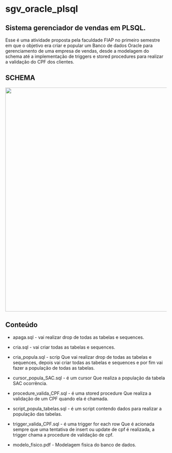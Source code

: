 # sgv_oracle_plsql
## Sistema gerenciador de vendas em PLSQL.

Esse é uma atividade proposta pela faculdade FIAP no primeiro semestre em que o objetivo era criar e popular um Banco de dados Oracle para gerenciamento de uma empresa de vendas, desde a modelagem do schema até a implementação de triggers e stored procedures para realizar a validação do CPF dos clientes.

## SCHEMA
<div align="center">
<img src="https://user-images.githubusercontent.com/55064565/185525538-7b416b35-8ebb-4977-a0ff-5348ea5ba3a9.png" width="700px" />
</div>

## Conteúdo

* apaga.sql - vai realizar drop de todas as tabelas e sequences.

* cria.sql - vai criar todas as tabelas e sequences.

* cria_popula.sql - scrip Que vai realizar drop de todas as tabelas e sequences, depois vai criar todas as tabelas e sequences e por fim vai fazer a população de todas as tabelas.

* cursor_popula_SAC.sql - é um cursor Que realiza a população da tabela SAC ocorrência.

* procedure_valida_CPF.sql - é uma stored procedure Que realiza a validação de um CPF quando ela é chamada.

* script_popula_tabelas.sql - é um script contendo dados para realizar a população das tabelas.

* trigger_valida_CPF.sql - é uma trigger for each row Que é acionada sempre que uma tentativa de insert ou update de cpf é realizada, a trigger chama a procedure de validação de cpf.

* modelo_fisico.pdf - Modelagem fisica do banco de dados.
